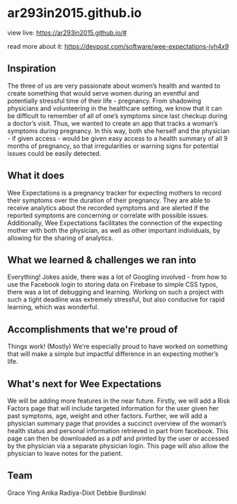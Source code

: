 # ar293in2015.github.io

view live: https://ar293in2015.github.io/#

read more about it: https://devpost.com/software/wee-expectations-jvh4x9

## Inspiration
The three of us are very passionate about women’s health and wanted to create something that would serve women during an eventful and potentially stressful time of their life - pregnancy. From shadowing physicians and volunteering in the healthcare setting, we know that it can be difficult to remember of all of one’s symptoms since last checkup during a doctor’s visit. Thus, we wanted to create an app that tracks a woman’s symptoms during pregnancy. In this way, both she herself and the physician - if given access - would be given easy access to a health summary of all 9 months of pregnancy, so that irregularities or warning signs for potential issues could be easily detected.

## What it does
Wee Expectations is a pregnancy tracker for expecting mothers to record their symptoms over the duration of their pregnancy. They are able to receive analytics about the recorded symptoms and are alerted if the reported symptoms are concerning or correlate with possible issues. Additionally, Wee Expectations facilitates the connection of the expecting mother with both the physician, as well as other important individuals, by allowing for the sharing of analytics.

## What we learned & challenges we ran into
Everything! Jokes aside, there was a lot of Googling involved - from how to use the Facebook login to storing data on Firebase to simple CSS typos, there was a lot of debugging and learning. Working on such a project with such a tight deadline was extremely stressful, but also conducive for rapid learning, which was wonderful.

## Accomplishments that we're proud of
Things work! (Mostly) We’re especially proud to have worked on something that will make a simple but impactful difference in an expecting mother’s life.

## What's next for Wee Expectations
We will be adding more features in the near future. Firstly, we will add a Risk Factors page that will include targeted information for the user given her past symptoms, age, weight and other factors. Further, we will add a physician summary page that provides a succinct overview of the woman’s health status and personal information retrieved in part from facebook. This page can then be downloaded as a pdf and printed by the user or accessed by the physician via a separate physician login. This page will also allow the physician to leave notes for the patient.

## Team
Grace Ying
Anika Radiya-Dixit
Debbie Burdinski
